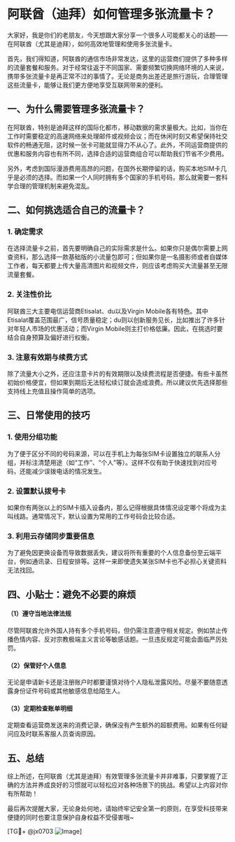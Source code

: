 # 阿联酋（迪拜）如何管理多张流量卡？

大家好，我是你们的老朋友，今天想跟大家分享一个很多人可能都关心的话题——在阿联酋（尤其是迪拜），如何高效地管理和使用多张流量卡。

首先，我们得知道，阿联酋的通信市场非常发达，这里的运营商们提供了多种多样的流量套餐和服务。对于经常往返于不同国家、需要频繁切换网络环境的人来说，携带多张流量卡是再正常不过的事情了。无论是商务出差还是旅行游玩，合理管理这些流量卡，能够让我们更方便地享受互联网带来的便利。

## 一、为什么需要管理多张流量卡？

在阿联酋，特别是迪拜这样的国际化都市，移动数据的需求量极大。比如，当你在工作时需要稳定的高速网络来处理邮件或视频会议；而在休闲时刻又希望保持社交软件的畅通无阻，这时候一张卡可能就显得力不从心了。此外，不同运营商提供的优惠和服务内容也有所不同，选择合适的运营商组合可以帮助我们节省不少费用。

另外，考虑到国际漫游费用高昂的问题，在国外长期停留的话，购买本地SIM卡几乎是必须的选择。而如果一个人同时拥有多个国家的手机号码，那么就需要一套科学合理的管理机制来避免混乱。

## 二、如何挑选适合自己的流量卡？

### 1. 确定需求

在选择流量卡之前，首先要明确自己的实际需求是什么。如果你只是偶尔需要上网查资料，那么选择一款基础版的小流量包即可；但如果你是一名摄影师或者自媒体工作者，每天都要上传大量高清图片和视频文件，则应该考虑购买大流量甚至无限流量套餐。

### 2. 关注性价比

阿联酋三大主要电信运营商Etisalat、du以及Virgin Mobile各有特色。其中Etisalat覆盖范围最广，信号质量稳定；du则以创新服务见长，比如推出了许多针对年轻人市场的优惠活动；而Virgin Mobile则主打价格低廉。因此，在挑选时要结合自身预算及偏好进行权衡。

### 3. 注意有效期与续费方式

除了流量大小之外，还应注意卡片的有效期限以及续费流程是否便捷。有些卡虽然初始价格便宜，但如果到期后无法轻松续订就会造成浪费。所以建议优先选择那些支持线上充值且操作简单的选项。

## 三、日常使用的技巧

### 1. 使用分组功能

为了便于区分不同的号码来源，可以在手机上为每张SIM卡设置独立的联系人分组，并标注清楚用途（如“工作”、“个人”等）。这样不仅有助于快速找到对应号码，还能减少误拨电话的情况发生。

### 2. 设置默认拨号卡

如果你有两张以上的SIM卡插入设备内，那么记得根据具体情况设定哪个将成为主叫线路。通常情况下，默认设置为常用的工作号码会比较合适。

### 3. 利用云存储同步重要信息

为了避免因更换设备而导致数据丢失，建议将所有重要的个人信息备份至云端平台，例如通讯录、日程安排等。这样一来即使遗失某张SIM卡也不必担心关键资料无法找回。

## 四、小贴士：避免不必要的麻烦

#### （1）遵守当地法律法规

尽管阿联酋允许外国人持有多个手机号码，但仍需注意遵守相关规定。例如禁止传播色情内容、反对宗教极端主义言论等敏感话题。一旦违反规定可能会面临严厉处罚。

#### （2）保管好个人信息

无论是申请新卡还是注册账户时都要谨慎对待个人隐私泄露风险。尽量不要随意透露身份证件号码或其他敏感信息给陌生人。

#### （3）定期检查账单明细

定期查看运营商发送来的消费记录，确保没有产生额外的超额费用。如果有任何疑问应及时联系客服人员查询原因。

## 五、总结

综上所述，在阿联酋（尤其是迪拜）有效管理多张流量卡并非难事，只要掌握了正确的方法并养成良好的习惯就可以轻松应对各种场景下的挑战。希望以上内容对你有所帮助！

最后再次提醒大家，无论身处何地，请始终牢记安全第一的原则，在享受科技带来便捷的同时也要注意保护自身权益不受侵害哦~

[TG💪+ @jx0703 ![Image](https://github.com/user-attachments/assets/dbca1d08-cadb-493c-b0ec-ad6f7a83f270)]